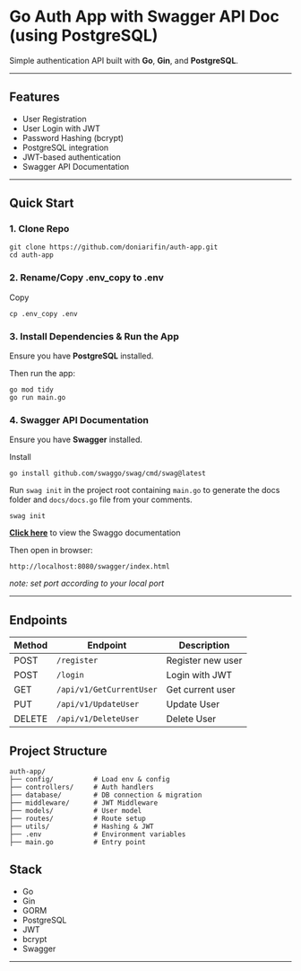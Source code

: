 # Go Auth App with Swagger API Doc (using PostgreSQL)

Simple authentication API built with **Go**, **Gin**, and **PostgreSQL**.

---

## Features

- User Registration
- User Login with JWT
- Password Hashing (bcrypt)
- PostgreSQL integration
- JWT-based authentication
- Swagger API Documentation

---

## Quick Start

### 1. Clone Repo

```
git clone https://github.com/doniarifin/auth-app.git
cd auth-app
```

### 2. Rename/Copy .env_copy to .env

Copy

```
cp .env_copy .env
```

### 3. Install Dependencies & Run the App

Ensure you have **PostgreSQL** installed.

Then run the app:

```
go mod tidy
go run main.go
```

### 4. Swagger API Documentation

Ensure you have **Swagger** installed.

Install

```
go install github.com/swaggo/swag/cmd/swag@latest
```

Run `swag init` in the project root containing `main.go` to generate the docs folder and `docs/docs.go` file from your comments.

```
swag init
```

**[Click here](https://github.com/swaggo/swag)** to view the Swaggo documentation

Then open in browser:

```
http://localhost:8080/swagger/index.html
```

_note: set port according to your local port_

---

## Endpoints

| Method | Endpoint                 | Description       |
| ------ | ------------------------ | ----------------- |
| POST   | `/register`              | Register new user |
| POST   | `/login`                 | Login with JWT    |
| GET    | `/api/v1/GetCurrentUser` | Get current user  |
| PUT    | `/api/v1/UpdateUser`     | Update User       |
| DELETE | `/api/v1/DeleteUser`     | Delete User       |

## Project Structure

```
auth-app/
├── config/          # Load env & config
├── controllers/     # Auth handlers
├── database/        # DB connection & migration
├── middleware/      # JWT Middleware
├── models/          # User model
├── routes/          # Route setup
├── utils/           # Hashing & JWT
├── .env             # Environment variables
├── main.go          # Entry point
```

## Stack

- Go
- Gin
- GORM
- PostgreSQL
- JWT
- bcrypt
- Swagger

---
